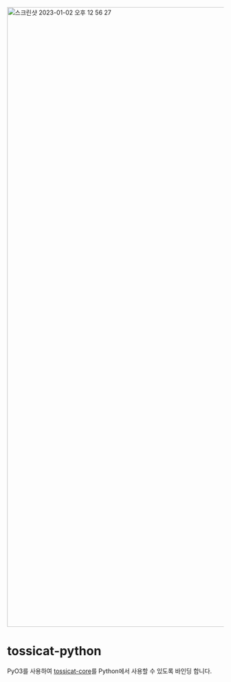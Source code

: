 <img width="1441" alt="스크린샷 2023-01-02 오후 12 56 27" src="https://user-images.githubusercontent.com/42489770/210288424-d89542a2-0def-4e8c-b301-411658b1568b.png">

# tossicat-python
PyO3를 사용하여 [tossicat-core](https://github.com/tossicat/tossicat-core)를 Python에서 사용할 수 있도록 바인딩 합니다.
